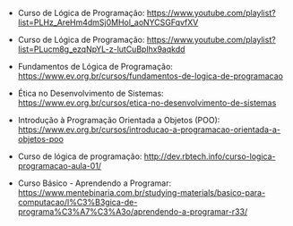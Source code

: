 
- Curso de Lógica de Programação: https://www.youtube.com/playlist?list=PLHz_AreHm4dmSj0MHol_aoNYCSGFqvfXV

- Curso de Lógica de Programação: https://www.youtube.com/playlist?list=PLucm8g_ezqNpYL-z-lutCuBplhx9aqkdd

- Fundamentos de Lógica de Programação: https://www.ev.org.br/cursos/fundamentos-de-logica-de-programacao

- Ética no Desenvolvimento de Sistemas: https://www.ev.org.br/cursos/etica-no-desenvolvimento-de-sistemas

- Introdução à Programação Orientada a Objetos (POO): https://www.ev.org.br/cursos/introducao-a-programacao-orientada-a-objetos-poo

- Curso de lógica de programação: http://dev.rbtech.info/curso-logica-programacao-aula-01/

- Curso Básico - Aprendendo a Programar: https://www.mentebinaria.com.br/studying-materials/basico-para-computacao/l%C3%B3gica-de-programa%C3%A7%C3%A3o/aprendendo-a-programar-r33/



